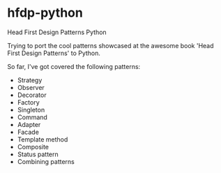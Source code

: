 hfdp-python
===========

Head First Design Patterns Python

Trying to port the cool patterns showcased at the awesome book 'Head First Design Patterns' to Python.

So far, I've got covered the following patterns:
* Strategy
* Observer
* Decorator
* Factory
* Singleton
* Command
* Adapter
* Facade
* Template method
* Composite
* Status pattern
* Combining patterns
